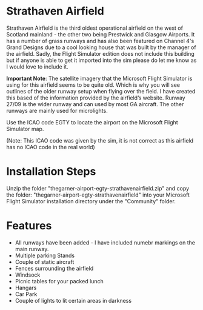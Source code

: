 # Strathaven Airfield

Strathaven Airfield is the third oldest operational airfield on the west of Scotland mainland - the other two being Prestwick and Glasgow Airports. It has a number of grass runways and has also been featured on Channel 4's Grand Designs due to a cool looking house that was built by the manager of the airfield. Sadly, the Flight Simulator edition does not include this building but if anyone is able to get it imported into the sim please do let me know as I would love to include it.

**Important Note**: The satellite imagery that the Microsoft Flight Simulator is using for this airfield seems to be quite old. Which is why you will see outlines of the older runway setup when flying over the field. I have created this based of the information provided by the airfield’s website. Runway 27/09 is the wider runway and can used by most GA aircraft. The other runways are mainly used for microlights.

Use the ICAO code EGTY to locate the airport on the Microsoft Flight Simulator map. 

(Note: This ICAO code was given by the sim, it is not correct as this airfield has no ICAO code in the real world)

# Installation Steps

Unzip the folder "thegarner-airport-egty-strathavenairfield.zip" and copy the folder: "thegarner-airport-egty-strathavenairfield" into your Microsoft Flight Simulator installation directory under the "Community" folder.

# Features
* All runways have been added - I have included numebr markings on the main runway. 
* Multiple parking Stands
* Couple of static aircraft
* Fences surrounding the airfield
* Windsock
* Picnic tables for your packed lunch
* Hangars
* Car Park
* Couple of lights to lit certain areas in darkness

